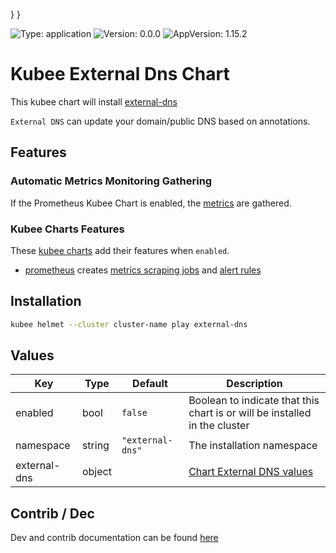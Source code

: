 

}
}

[//]: # (README.md generated by gotmpl. DO NOT EDIT.)

![Type: application](https://img.shields.io/badge/Type-application-informational?style=flat-square) ![Version: 0.0.0](https://img.shields.io/badge/Version-0.0.0-informational?style=flat-square) ![AppVersion: 1.15.2](https://img.shields.io/badge/AppVersion-1.15.2-informational?style=flat-square)

# Kubee External Dns Chart

This kubee chart will install [external-dns](https://github.com/kubernetes-sigs/external-dns)

`External DNS` can update your domain/public DNS based on annotations. 

## Features

### Automatic Metrics Monitoring Gathering

If the Prometheus Kubee Chart is enabled, the [metrics](https://github.com/kubernetes-sigs/external-dns/blob/master/docs/monitoring/index.md)
are gathered.

### Kubee Charts Features

  These [kubee charts](https://github.com/EraldyHq/kubee/blob/main/docs/site/kubee-helmet-chart.md) add their features when `enabled`.

* [prometheus](https://github.com/EraldyHq/kubee/blob/main/charts/prometheus/README.md) creates [metrics scraping jobs](https://prometheus.io/docs/concepts/jobs_instances/) and [alert rules](https://prometheus.io/docs/prometheus/latest/configuration/alerting_rules/)

## Installation

```bash
kubee helmet --cluster cluster-name play external-dns
```

## Values

| Key | Type | Default | Description |
|-----|------|---------|-------------|
| enabled | bool | `false` | Boolean to indicate that this chart is or will be installed in the cluster |
| namespace | string | `"external-dns"` | The installation namespace |
| external-dns | object | | [Chart External DNS values](https://github.com/kubernetes-sigs/external-dns/blob/external-dns-helm-chart-1.15.2/charts/external-dns/values.yaml) |

## Contrib / Dec

Dev and contrib documentation can be found [here](contrib/contrib.md)

